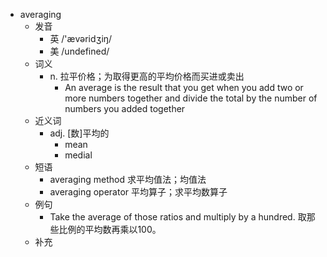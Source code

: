 - averaging
  - 发音
    - 英 /'ævəridʒiŋ/
    - 美 /undefined/
  - 词义
    - n. 拉平价格；为取得更高的平均价格而买进或卖出
      - An average is the result that you get when you add two or more numbers together and divide the total by the number of numbers you added together
  - 近义词
    - adj. [数]平均的
      - mean
      - medial
  - 短语
    - averaging method 求平均值法；均值法
    - averaging operator 平均算子；求平均数算子
  - 例句
    - Take the average of those ratios and multiply by a hundred. 取那些比例的平均数再乘以100。
  - 补充